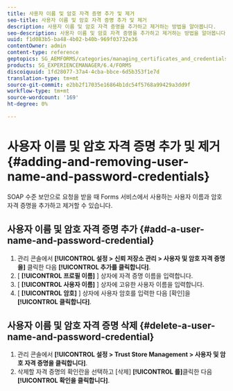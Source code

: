 ```yaml
---
title: 사용자 이름 및 암호 자격 증명 추가 및 제거
seo-title: 사용자 이름 및 암호 자격 증명 추가 및 제거
description: 사용자 이름 및 암호 자격 증명을 추가하고 제거하는 방법을 알아봅니다.
seo-description: 사용자 이름 및 암호 자격 증명을 추가하고 제거하는 방법을 알아봅니다.
uuid: f1d083b5-ba48-4b02-b40b-969f03732e36
contentOwner: admin
content-type: reference
geptopics: SG_AEMFORMS/categories/managing_certificates_and_credentials
products: SG_EXPERIENCEMANAGER/6.4/FORMS
discoiquuid: 1fd28077-37a4-4cba-bbce-6d5b353f1e7d
translation-type: tm+mt
source-git-commit: e2bb2f17035e16864b1dc54f5768a99429a3dd9f
workflow-type: tm+mt
source-wordcount: '169'
ht-degree: 0%

---
```



# 사용자 이름 및 암호 자격 증명 추가 및 제거 {#adding-and-removing-user-name-and-password-credentials}

SOAP 수준 보안으로 요청을 받을 때 Forms 서비스에서 사용하는 사용자 이름과 암호 자격 증명을 추가하고 제거할 수 있습니다.

## 사용자 이름 및 암호 자격 증명 추가 {#add-a-user-name-and-password-credential}

1. 관리 콘솔에서 **[!UICONTROL 설정 > 신뢰 저장소 관리 > 사용자 및 암호 자격 증명을]** 클릭한 다음 **[!UICONTROL 추가를 클릭합니다]**.
1. [ **[!UICONTROL 프로필 이름]** ] 상자에 자격 증명 이름을 입력합니다.
1. [ **[!UICONTROL 사용자 이름]** ] 상자에 고유한 사용자 이름을 입력합니다.
1. [ **[!UICONTROL 암호]** ] 상자에 사용자 암호를 입력한 다음 [확인]을 **[!UICONTROL 클릭합니다]**.

## 사용자 이름 및 암호 자격 증명 삭제 {#delete-a-user-name-and-password-credential}

1. 관리 콘솔에서 **[!UICONTROL 설정 > Trust Store Management > 사용자 및 암호 자격 증명을 클릭합니다]**.
1. 삭제할 자격 증명의 확인란을 선택하고 [삭제] **[!UICONTROL 를]**&#x200B;클릭한 다음 **[!UICONTROL 확인을 클릭합니다]**.

